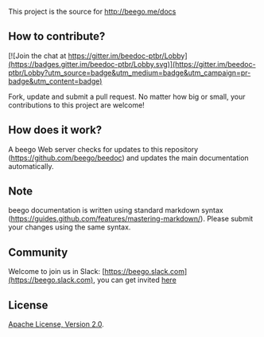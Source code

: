 
This project is the source for http://beego.me/docs


## How to contribute?

[![Join the chat at https://gitter.im/beedoc-ptbr/Lobby](https://badges.gitter.im/beedoc-ptbr/Lobby.svg)](https://gitter.im/beedoc-ptbr/Lobby?utm_source=badge&utm_medium=badge&utm_campaign=pr-badge&utm_content=badge)

Fork, update and submit a pull request. No matter how big or small, your contributions to this project are welcome!

## How does it work?

A beego Web server checks for updates to this repository (https://github.com/beego/beedoc) and updates the main documentation automatically.

## Note

beego documentation is written using standard markdown syntax (https://guides.github.com/features/mastering-markdown/).  Please submit your changes using the same syntax.

## Community

Welcome to join us in Slack: [https://beego.slack.com](https://beego.slack.com), you can get invited [here](https://github.com/beego/beedoc/issues/232)

## License

[Apache License, Version 2.0](http://www.apache.org/licenses/LICENSE-2.0.html).
